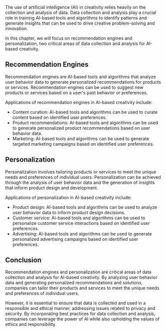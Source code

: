 
The use of artificial intelligence (AI) in creativity relies heavily on the collection and analysis of data. Data collection and analysis play a crucial role in training AI-based tools and algorithms to identify patterns and generate insights that can be used to drive creative problem-solving and innovation.

In this chapter, we will focus on recommendation engines and personalization, two critical areas of data collection and analysis for AI-based creativity.

Recommendation Engines
----------------------

Recommendation engines are AI-based tools and algorithms that analyze user behavior data to generate personalized recommendations for products or services. Recommendation engines can be used to suggest new products or services based on a user's past behavior or preferences.

Applications of recommendation engines in AI-based creativity include:

* Content curation: AI-based tools and algorithms can be used to curate content based on identified user preferences.
* Product recommendations: AI-based tools and algorithms can be used to generate personalized product recommendations based on user behavior data.
* Marketing: AI-based tools and algorithms can be used to generate targeted marketing campaigns based on identified user preferences.

Personalization
---------------

Personalization involves tailoring products or services to meet the unique needs and preferences of individual users. Personalization can be achieved through the analysis of user behavior data and the generation of insights that inform product design and development.

Applications of personalization in AI-based creativity include:

* Product design: AI-based tools and algorithms can be used to analyze user behavior data to inform product design decisions.
* Customer service: AI-based tools and algorithms can be used to personalize customer service interactions based on identified user preferences.
* Advertising: AI-based tools and algorithms can be used to generate personalized advertising campaigns based on identified user preferences.

Conclusion
----------

Recommendation engines and personalization are critical areas of data collection and analysis for AI-based creativity. By analyzing user behavior data and generating personalized recommendations and solutions, companies can tailor their products and services to meet the unique needs and preferences of individual users.

However, it is essential to ensure that data is collected and used in a responsible and ethical manner, addressing issues related to privacy and security. By incorporating best practices for data collection and analysis, companies can leverage the power of AI while also upholding the values of ethics and responsibility.
